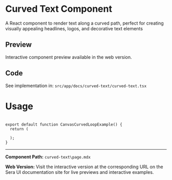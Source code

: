 # Curved Text Component 
A React component to render text along a curved path, perfect for creating visually appealing headlines, logos, and decorative text elements

## Preview

Interactive component preview available in the web version.

## Code

See implementation in: `src/app/docs/curved-text/curved-text.tsx`

# Usage

```tsx

export default function CanvasCurvedLoopExample() {
  return (

  );
}
```

---

**Component Path:** `curved-text\page.mdx`

**Web Version:** Visit the interactive version at the corresponding URL on the Sera UI documentation site for live previews and interactive examples.

